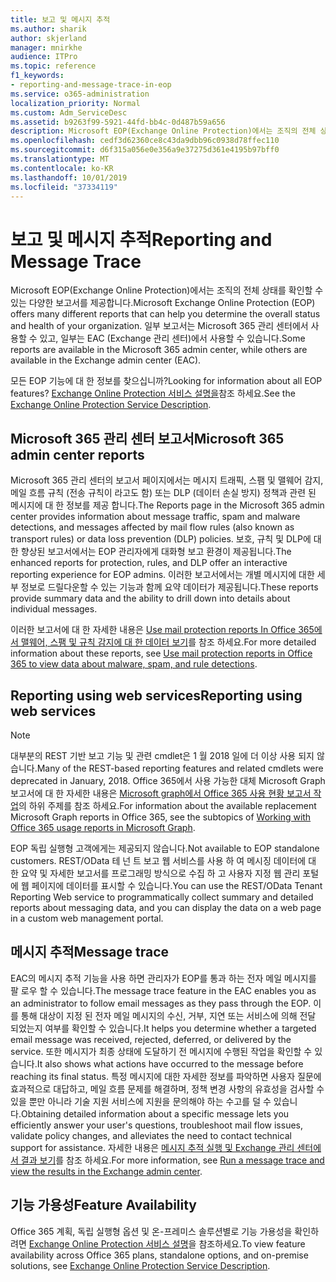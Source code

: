 ```yaml
---
title: 보고 및 메시지 추적
ms.author: sharik
author: skjerland
manager: mnirkhe
audience: ITPro
ms.topic: reference
f1_keywords:
- reporting-and-message-trace-in-eop
ms.service: o365-administration
localization_priority: Normal
ms.custom: Adm_ServiceDesc
ms.assetid: b9263f99-5921-44fd-bb4c-0d487b59a656
description: Microsoft EOP(Exchange Online Protection)에서는 조직의 전체 상태를 확인할 수 있는 다양한 보고서를 제공합니다. 일부 보고서는 Microsoft 365 관리 센터에서 사용할 수 있고, 일부는 EAC (Exchange 관리 센터)에서 사용할 수 있습니다.
ms.openlocfilehash: cedf3d62360ce8c43da9dbb96c0938d78ffec110
ms.sourcegitcommit: d6f315a056e0e356a9e37275d361e4195b97bff0
ms.translationtype: MT
ms.contentlocale: ko-KR
ms.lasthandoff: 10/01/2019
ms.locfileid: "37334119"
---
```

# <a name="reporting-and-message-trace"></a><span data-ttu-id="c6009-104">보고 및 메시지 추적</span><span class="sxs-lookup"><span data-stu-id="c6009-104">Reporting and Message Trace</span></span>

<span data-ttu-id="c6009-105">Microsoft EOP(Exchange Online Protection)에서는 조직의 전체 상태를 확인할 수 있는 다양한 보고서를 제공합니다.</span><span class="sxs-lookup"><span data-stu-id="c6009-105">Microsoft Exchange Online Protection (EOP) offers many different reports that can help you determine the overall status and health of your organization.</span></span> <span data-ttu-id="c6009-106">일부 보고서는 Microsoft 365 관리 센터에서 사용할 수 있고, 일부는 EAC (Exchange 관리 센터)에서 사용할 수 있습니다.</span><span class="sxs-lookup"><span data-stu-id="c6009-106">Some reports are available in the Microsoft 365 admin center, while others are available in the Exchange admin center (EAC).</span></span>

<span data-ttu-id="c6009-107">모든 EOP 기능에 대 한 정보를 찾으십니까?</span><span class="sxs-lookup"><span data-stu-id="c6009-107">Looking for information about all EOP features?</span></span> <span data-ttu-id="c6009-108">[Exchange Online Protection 서비스 설명을](exchange-online-protection-service-description.md)참조 하세요.</span><span class="sxs-lookup"><span data-stu-id="c6009-108">See the [Exchange Online Protection Service Description](exchange-online-protection-service-description.md).</span></span>

## <a name="microsoft-365-admin-center-reports"></a><span data-ttu-id="c6009-109">Microsoft 365 관리 센터 보고서</span><span class="sxs-lookup"><span data-stu-id="c6009-109">Microsoft 365 admin center reports</span></span>

<span data-ttu-id="c6009-110">Microsoft 365 관리 센터의 보고서 페이지에서는 메시지 트래픽, 스팸 및 맬웨어 감지, 메일 흐름 규칙 (전송 규칙이 라고도 함) 또는 DLP (데이터 손실 방지) 정책과 관련 된 메시지에 대 한 정보를 제공 합니다.</span><span class="sxs-lookup"><span data-stu-id="c6009-110">The Reports page in the Microsoft 365 admin center provides information about message traffic, spam and malware detections, and messages affected by mail flow rules (also known as transport rules) or data loss prevention (DLP) policies.</span></span> <span data-ttu-id="c6009-111">보호, 규칙 및 DLP에 대한 향상된 보고서에서는 EOP 관리자에게 대화형 보고 환경이 제공됩니다.</span><span class="sxs-lookup"><span data-stu-id="c6009-111">The enhanced reports for protection, rules, and DLP offer an interactive reporting experience for EOP admins.</span></span> <span data-ttu-id="c6009-112">이러한 보고서에서는 개별 메시지에 대한 세부 정보로 드릴다운할 수 있는 기능과 함께 요약 데이터가 제공됩니다.</span><span class="sxs-lookup"><span data-stu-id="c6009-112">These reports provide summary data and the ability to drill down into details about individual messages.</span></span>

<span data-ttu-id="c6009-113">이러한 보고서에 대 한 자세한 내용은 [Use mail protection reports In Office 365에서 맬웨어, 스팸 및 규칙 감지에 대 한 데이터 보기](https://docs.microsoft.com/exchange/monitoring/use-mail-protection-reports)를 참조 하세요.</span><span class="sxs-lookup"><span data-stu-id="c6009-113">For more detailed information about these reports, see [Use mail protection reports in Office 365 to view data about malware, spam, and rule detections](https://docs.microsoft.com/exchange/monitoring/use-mail-protection-reports).</span></span>

## <a name="reporting-using-web-services"></a><span data-ttu-id="c6009-114">Reporting using web services</span><span class="sxs-lookup"><span data-stu-id="c6009-114">Reporting using web services</span></span>

> [!NOTE]
> <span data-ttu-id="c6009-115">대부분의 REST 기반 보고 기능 및 관련 cmdlet은 1 월 2018 일에 더 이상 사용 되지 않습니다.</span><span class="sxs-lookup"><span data-stu-id="c6009-115">Many of the REST-based reporting features and related cmdlets were deprecated in January, 2018.</span></span> <span data-ttu-id="c6009-116">Office 365에서 사용 가능한 대체 Microsoft Graph 보고서에 대 한 자세한 내용은 [Microsoft graph에서 Office 365 사용 현황 보고서 작업](https://go.microsoft.com/fwlink/p/?LinkID=865135)의 하위 주제를 참조 하세요.</span><span class="sxs-lookup"><span data-stu-id="c6009-116">For information about the available replacement Microsoft Graph reports in Office 365, see the subtopics of [Working with Office 365 usage reports in Microsoft Graph](https://go.microsoft.com/fwlink/p/?LinkID=865135).</span></span>

<span data-ttu-id="c6009-117">EOP 독립 실행형 고객에게는 제공되지 않습니다.</span><span class="sxs-lookup"><span data-stu-id="c6009-117">Not available to EOP standalone customers.</span></span> <span data-ttu-id="c6009-118">REST/OData 테 넌 트 보고 웹 서비스를 사용 하 여 메시징 데이터에 대 한 요약 및 자세한 보고서를 프로그래밍 방식으로 수집 하 고 사용자 지정 웹 관리 포털에 웹 페이지에 데이터를 표시할 수 있습니다.</span><span class="sxs-lookup"><span data-stu-id="c6009-118">You can use the REST/OData Tenant Reporting Web service to programmatically collect summary and detailed reports about messaging data, and you can display the data on a web page in a custom web management portal.</span></span>

## <a name="message-trace"></a><span data-ttu-id="c6009-119">메시지 추적</span><span class="sxs-lookup"><span data-stu-id="c6009-119">Message trace</span></span>

<span data-ttu-id="c6009-120">EAC의 메시지 추적 기능을 사용 하면 관리자가 EOP를 통과 하는 전자 메일 메시지를 팔 로우 할 수 있습니다.</span><span class="sxs-lookup"><span data-stu-id="c6009-120">The message trace feature in the EAC enables you as an administrator to follow email messages as they pass through the EOP.</span></span> <span data-ttu-id="c6009-121">이를 통해 대상이 지정 된 전자 메일 메시지의 수신, 거부, 지연 또는 서비스에 의해 전달 되었는지 여부를 확인할 수 있습니다.</span><span class="sxs-lookup"><span data-stu-id="c6009-121">It helps you determine whether a targeted email message was received, rejected, deferred, or delivered by the service.</span></span> <span data-ttu-id="c6009-122">또한 메시지가 최종 상태에 도달하기 전 메시지에 수행된 작업을 확인할 수 있습니다.</span><span class="sxs-lookup"><span data-stu-id="c6009-122">It also shows what actions have occurred to the message before reaching its final status.</span></span> <span data-ttu-id="c6009-123">특정 메시지에 대한 자세한 정보를 파악하면 사용자 질문에 효과적으로 대답하고, 메일 흐름 문제를 해결하며, 정책 변경 사항의 유효성을 검사할 수 있을 뿐만 아니라 기술 지원 서비스에 지원을 문의해야 하는 수고를 덜 수 있습니다.</span><span class="sxs-lookup"><span data-stu-id="c6009-123">Obtaining detailed information about a specific message lets you efficiently answer your user's questions, troubleshoot mail flow issues, validate policy changes, and alleviates the need to contact technical support for assistance.</span></span> <span data-ttu-id="c6009-124">자세한 내용은 [메시지 추적 실행 및 Exchange 관리 센터에서 결과 보기](https://docs.microsoft.com/exchange/monitoring/trace-an-email-message/run-a-message-trace-and-view-results)를 참조 하세요.</span><span class="sxs-lookup"><span data-stu-id="c6009-124">For more information, see [Run a message trace and view the results in the Exchange admin center](https://docs.microsoft.com/exchange/monitoring/trace-an-email-message/run-a-message-trace-and-view-results).</span></span>

## <a name="feature-availability"></a><span data-ttu-id="c6009-125">기능 가용성</span><span class="sxs-lookup"><span data-stu-id="c6009-125">Feature Availability</span></span>

<span data-ttu-id="c6009-126">Office 365 계획, 독립 실행형 옵션 및 온-프레미스 솔루션별로 기능 가용성을 확인하려면 [Exchange Online Protection 서비스 설명](exchange-online-protection-service-description.md)을 참조하세요.</span><span class="sxs-lookup"><span data-stu-id="c6009-126">To view feature availability across Office 365 plans, standalone options, and on-premise solutions, see [Exchange Online Protection Service Description](exchange-online-protection-service-description.md).</span></span>
